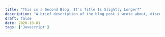 ```yaml
---
title: "This is a Second Blog, It's Title Is Slightly Longer?"
description: "A brief description of the blog post i wrote about, discussing things all the various things in the universe.  A brief description of the blog post i wrote about, discussing things all the various things in the universe."
draft: false
date: 2020-10-01
tags: ['Javascript']
---
```

